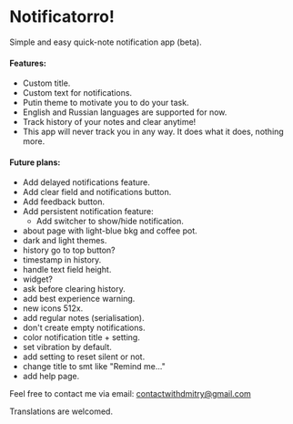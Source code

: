 # Notificatorro!
Simple and easy quick-note notification app (beta).

#### Features:
- Custom title.
- Custom text for notifications.
- Putin theme to motivate you to do your task.
- English and Russian languages are supported for now.
- Track history of your notes and clear anytime!
- This app will never track you in any way. It does what it does, nothing more.

#### Future plans:
- Add delayed notifications feature.
- Add clear field and notifications button.
- Add feedback button.
- Add persistent notification feature:
	- Add switcher to show/hide notification.
- about page with light-blue bkg and coffee pot.
- dark and light themes.
- history go to top button?
- timestamp in history.
- handle text field height.
- widget?
- ask before clearing history.
- add best experience warning.
- new icons 512x.
- add regular notes (serialisation).
- don't create empty notifications.
- color notification title + setting.
- set vibration by default.
- add setting to reset silent or not.
- change title to smt like "Remind me..."
- add help page.

Feel free to contact me via email: contactwithdmitry@gmail.com

Translations are welcomed.
